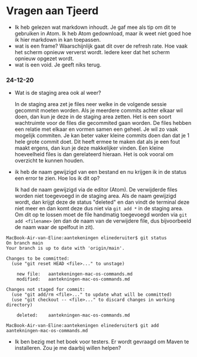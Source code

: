 # Vragen aan Tjeerd

- Ik heb gelezen wat markdown inhoudt. Je gaf mee als tip om dit te gebruiken in Atom. Ik heb Atom gedownload, maar ik weet niet goed hoe ik hier markdown in kan toepassen.
- wat is een frame? Waarschijnlijk gaat dit over de refresh rate. Hoe vaak het scherm opnieuw ververst wordt. Iedere keer dat het scherm opnieuw opgezet wordt.
- wat is een void. Je geeft niks terug.

### 24-12-20
- Wat is de staging area ook al weer?

  In de staging area zet je files neer welke in de volgende sessie gecommit moeten worden. Als je meerdere commits achter elkaar wil doen, dan kun je deze in de staging area zetten. Het is een soort wachtruimte voor de files die gecommited gaan worden. De files hebben een relatie met elkaar en vormen samen een geheel. Je wil zo vaak mogelijk commiten. Je kan beter vaker kleine commits doen dan dat je 1 hele grote commit doet. Dit heeft ermee te maken dat als je een fout maakt ergens, dan kun je deze makkelijker vinden. Een kleine hoeveelheid files is dan gerelateerd hieraan. Het is ook vooral om overzicht te kunnen houden.
- ik heb de naam gewijzigd van een bestand en nu krijgen ik in de status een error te zien. Hoe los ik dit op?

  Ik had de naam gewijzigd via de editor (Atom). De verwijderde files worden niet toegevoegd in de staging area. Als de naam gewijzigd wordt, dan krijgt deze de status "deleted" en dan vindt de terminal deze niet meer en dan komt deze dus niet via `git add *` in de staging area. Om dit op te lossen moet de file handmatig toegevoegd worden via `git add <filename>` (en dan de naam van de verwijdere file, dus bijvoorbeeld de naam waar de spelfout in zit).

```
MacBook-Air-van-Eline:aantekeningen elinederuiter$ git status
On branch main
Your branch is up to date with 'origin/main'.

Changes to be committed:
  (use "git reset HEAD <file>..." to unstage)

	new file:   aantekeningen-mac-os-commands.md
	modified:   aantekningen-mac-os-commands.md

Changes not staged for commit:
  (use "git add/rm <file>..." to update what will be committed)
  (use "git checkout -- <file>..." to discard changes in working directory)

	deleted:    aantekningen-mac-os-commands.md

MacBook-Air-van-Eline:aantekeningen elinederuiter$ git add aantekningen-mac-os-commands.md
```

- Ik ben bezig met het boek voor testers. Er wordt gevraagd om Maven te installeren. Zou je me daarbij willen helpen? 
